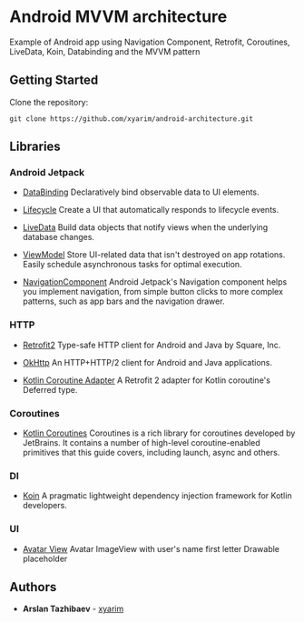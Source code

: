 # Android MVVM architecture
Example of Android app using Navigation Component, Retrofit, Coroutines, LiveData, Koin, Databinding and the MVVM pattern

## Getting Started
Clone the repository:
```
git clone https://github.com/xyarim/android-architecture.git
```

## Libraries

### Android Jetpack

* [DataBinding](https://developer.android.com/topic/libraries/data-binding/) Declaratively bind observable data to UI elements.

* [Lifecycle](https://developer.android.com/topic/libraries/architecture/lifecycle) Create a UI that automatically responds to lifecycle events.

* [LiveData](https://developer.android.com/topic/libraries/architecture/livedata) Build data objects that notify views when the underlying database changes.

* [ViewModel](https://developer.android.com/topic/libraries/architecture/viewmodel) Store UI-related data that isn't destroyed on app rotations. Easily schedule asynchronous tasks for optimal execution.

* [NavigationComponent](https://developer.android.com/guide/navigation) Android Jetpack's Navigation component helps you implement navigation, from simple button clicks to more complex patterns, such as app bars and the navigation drawer. 
### HTTP

* [Retrofit2](https://github.com/square/retrofit) Type-safe HTTP client for Android and Java by Square, Inc.

* [OkHttp](https://github.com/square/okhttp) An HTTP+HTTP/2 client for Android and Java applications.

* [Kotlin Coroutine Adapter](https://github.com/JakeWharton/retrofit2-kotlin-coroutines-adapter) A Retrofit 2 adapter for Kotlin coroutine's Deferred type.


### Coroutines

* [Kotlin Coroutines](https://github.com/Kotlin/kotlinx.coroutines) Coroutines is a rich library for coroutines developed by JetBrains. It contains a number of high-level coroutine-enabled primitives that this guide covers, including launch, async and others.
### DI

* [Koin](https://insert-koin.io/) A pragmatic lightweight dependency injection framework for Kotlin developers.
### UI

* [Avatar View](https://github.com/TangoAgency/avatar-view) Avatar ImageView with user's name first letter Drawable placeholder

## Authors

* **Arslan Tazhibaev** - [xyarim](https://github.com/xyarim)
